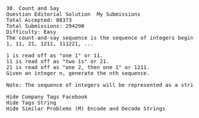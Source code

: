 <pre>
38. Count and Say  
Question Editorial Solution  My Submissions
Total Accepted: 88373
Total Submissions: 294290
Difficulty: Easy
The count-and-say sequence is the sequence of integers beginning as follows:
1, 11, 21, 1211, 111221, ...

1 is read off as "one 1" or 11.
11 is read off as "two 1s" or 21.
21 is read off as "one 2, then one 1" or 1211.
Given an integer n, generate the nth sequence.

Note: The sequence of integers will be represented as a string.

Hide Company Tags Facebook
Hide Tags String
Hide Similar Problems (M) Encode and Decode Strings

</pre>
